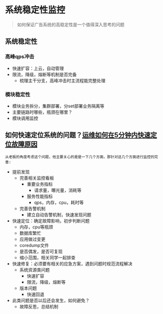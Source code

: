 # 系统稳定性监控
> 如何保证广告系统的高稳定性是一个值得深入思考的问题
## 系统稳定性
### 高峰qps冲击
- 快速扩容：上云，自动管理
- 限流，降级，熔断等机制是否完备
    - 梳理主干分支，高峰冲击时主流程能完整处理
### 模块稳定性
- 模块业务拆分，集群部署，分set部署业务隔离等
- 主要链路时哪些，瓶颈在哪里？
- 模块调用监控

## 如何快速定位系统的问题？[运维如何在5分钟内快速定位故障原因](https://zhuanlan.zhihu.com/p/395332636)
    从老板的角度考虑这个问题，他主要关心的是是一下几个方面，那针对这几个方面进行监控的完善:
- 提前发现
    - 完善相关监控看板
        - 重要业务指标
            - 请求量，曝光量，消耗等
        - 服务性能指标
            - qps，内存，cpu，耗时等
    - 完善告警机制
        - 建立自动告警机制，快速发现问题
- 快速定位：确定故障影响，初步判断问题
    - 内存，cpu等瓶颈
    - 数据库繁忙
    - 应用做过变更
    - coredump文件
    - 是否偶发，是否可复现
    - 缩小范围，相关同学一起排查
- 快速修复：必须要有相关的应急方案，遇到问题时规范流程解决
    - 系统资源类问题
        - 快速扩容
        - 限流，降级，熔断等
    - 版本问题
        - 快速回退
- 此类问题是否以后还会发生，如何避免？
    - 故障反思，总结机制